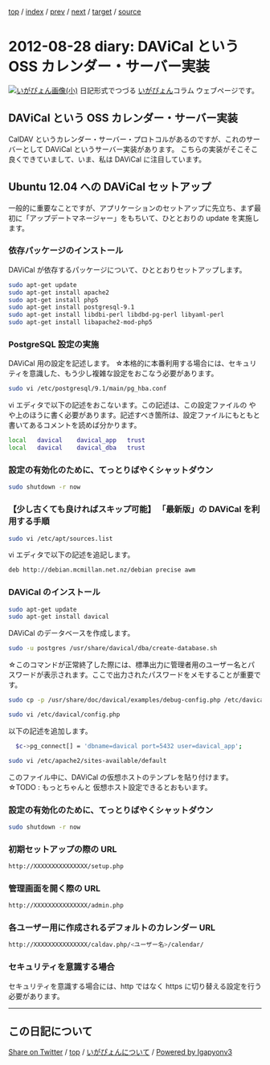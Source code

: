 [top](../index.html) 
 / [index](index.html) 
 / [prev](ig120827.html) 
 / [next](ig120902.html) 
 / [target](https://igapyon.github.io/diary/2012/ig120828.html) 
 / [source](https://github.com/igapyon/diary/blob/gh-pages/2012/ig120828.src.md) 

2012-08-28 diary: DAViCal という OSS カレンダー・サーバー実装
=====================================================================================================
[![いがぴょん画像(小)](https://igapyon.github.io/diary/images/iga200306s.jpg "いがぴょん")](https://igapyon.github.io/diary/memo/memoigapyon.html) 日記形式でつづる [いがぴょん](https://igapyon.github.io/diary/memo/memoigapyon.html)コラム ウェブページです。

## DAViCal という OSS カレンダー・サーバー実装

CalDAV というカレンダー・サーバー・プロトコルがあるのですが、これのサーバーとして DAViCal というサーバー実装があります。
こちらの実装がそこそこ良くできていまして、いま、私は DAViCal に注目しています。


## Ubuntu 12.04 への DAViCal セットアップ

一般的に重要なことですが、アプリケーションのセットアップに先立ち、まず最初に「アップデートマネージャー」をもちいて、ひととおりの update を実施します。


### 依存パッケージのインストール

DAViCal が依存するパッケージについて、ひととおりセットアップします。

```sh
sudo apt-get update
sudo apt-get install apache2
sudo apt-get install php5
sudo apt-get install postgresql-9.1
sudo apt-get install libdbi-perl libdbd-pg-perl libyaml-perl
sudo apt-get install libapache2-mod-php5
```



### PostgreSQL 設定の実施

DAViCal 用の設定を記述します。
☆本格的に本番利用する場合には、セキュリティを意識した、もう少し複雑な設定をおこなう必要があります。

```sh
sudo vi /etc/postgresql/9.1/main/pg_hba.conf
```

vi エディタで以下の記述をおこないます。この記述は、この設定ファイルの やや上のほうに書く必要があります。記述すべき箇所は、設定ファイルにもともと書いてあるコメントを読めば分かります。

```sh
local   davical    davical_app   trust
local   davical    davical_dba   trust
```



### 設定の有効化のために、てっとりばやくシャットダウン


```sh
sudo shutdown -r now
```



### 【少し古くても良ければスキップ可能】 「最新版」の DAViCal を利用する手順


```sh
sudo vi /etc/apt/sources.list
```

vi エディタで以下の記述を追記します。

```sh
deb http://debian.mcmillan.net.nz/debian precise awm
```



### DAViCal のインストール


```sh
sudo apt-get update
sudo apt-get install davical
```


DAViCal のデータベースを作成します。

```sh
sudo -u postgres /usr/share/davical/dba/create-database.sh
```

☆このコマンドが正常終了した際には、標準出力に管理者用のユーザー名とパスワードが表示されます。ここで出力されたパスワードをメモすることが重要です。


```sh
sudo cp -p /usr/share/doc/davical/examples/debug-config.php /etc/davical/config.php
```



```sh
sudo vi /etc/davical/config.php
```


以下の記述を追加します。

```sh
  $c->pg_connect[] = 'dbname=davical port=5432 user=davical_app';
```



```sh
sudo vi /etc/apache2/sites-available/default
```


このファイル中に、DAViCal の仮想ホストのテンプレを貼り付けます。
☆TODO : もっとちゃんと 仮想ホスト設定できるとおもいます。


### 設定の有効化のために、てっとりばやくシャットダウン


```sh
sudo shutdown -r now
```




### 初期セットアップの際の URL


```sh
http://XXXXXXXXXXXXXXX/setup.php
```



### 管理画面を開く際の URL


```sh
http://XXXXXXXXXXXXXXX/admin.php
```



### 各ユーザー用に作成されるデフォルトのカレンダー URL 


```sh
http://XXXXXXXXXXXXXXX/caldav.php/<ユーザー名>/calendar/
```



### セキュリティを意識する場合

セキュリティを意識する場合には、http ではなく https に切り替える設定を行う必要があります。


----------------------------------------------------------------------------------------------------

## この日記について

[Share on Twitter](https://twitter.com/intent/tweet?hashtags=igapyon%2Cdiary%2C%E3%81%84%E3%81%8C%E3%81%B4%E3%82%87%E3%82%93&text=DAViCal+%E3%81%A8%E3%81%84%E3%81%86+OSS+%E3%82%AB%E3%83%AC%E3%83%B3%E3%83%80%E3%83%BC%E3%83%BB%E3%82%B5%E3%83%BC%E3%83%90%E3%83%BC%E5%AE%9F%E8%A3%85&url=https%3A%2F%2Figapyon.github.io%2Fdiary%2F2012%2Fig120828.html) / [top](../index.html) / [いがぴょんについて](https://igapyon.github.io/diary/memo/memoigapyon.html) / [Powered by Igapyonv3](https://github.com/igapyon/igapyonv3)
